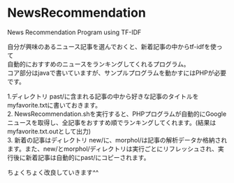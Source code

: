 NewsRecommendation
==================

News Recommendation Program using TF-IDF  
  
自分が興味のあるニュース記事を選んでおくと、新着記事の中からtf-idfを使って  
自動的におすすめのニュースをランキングしてくれるプログラム。  
コア部分はjavaで書いていますが、サンプルプログラムを動かすにはPHPが必要です。  

1.ディレクトリ past/に含まれる記事の中から好きな記事のタイトルを myfavorite.txtに書いておきます。  
2. NewsRecommendation.shを実行すると、PHPプログラムが自動的にGoogleニュースを取得し、全記事をおすすめ順でランキングしてくれます。(結果はmyfavorite.txt.outとして出力)  
3. 新着の記事はディレクトリ new/に、morphol/は記事の解析データか格納されます。また、new/とmorphol/ディレクトリは実行ごとにリフレッシュされ、実行後に新着記事は自動的にpast/にコピーされます。  
  
ちょくちょく改良していきます^^  
 
